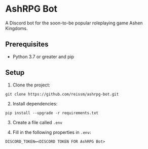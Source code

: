 # AshRPG Bot

A Discord bot for the soon-to-be popular roleplaying game Ashen Kingdoms.


## Prerequisites
* Python 3.7 or greater and pip

## Setup

1. Clone the project:
```
git clone https://github.com/reissm/ashrpg-bot.git
```

2. Install dependencies:
```
pip install --upgrade -r requirements.txt
```

3. Create a file called `.env`

4. Fill in the following properties in `.env`:
```
DISCORD_TOKEN=<DISCORD TOKEN FOR AshRPG Bot>
```
